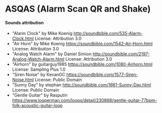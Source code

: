 
# ASQAS (Alarm Scan QR and Shake)

#### Sounds attribution
* "Alarm Clock" by Mike Koenig http://soundbible.com/535-Alarm-Clock.html License: Attribution 3.0
* "Air Horn" by Mike Koenig https://soundbible.com/1542-Air-Horn.html License: Attribution 3.0
* "Analog Watch Alarm" by Daniel Simion http://soundbible.com/2197-Analog-Watch-Alarm.html License: Attribution 3.0
* "Airhorn" by guitarguy1985 https://soundbible.com/1080-Airhorn.html License: Sampling Plus 1.0
* "Siren Noise" by KevanGC https://soundbible.com/1577-Siren-Noise.html License: Public Domain
* "Sunny Day" by stephan http://soundbible.com/1661-Sunny-Day.html License: Public Domain
* "Gentle Guitar" by Rasputin https://www.looperman.com/loops/detail/230868/gentle-guitar-77bpm-folk-acoustic-guitar-loop
